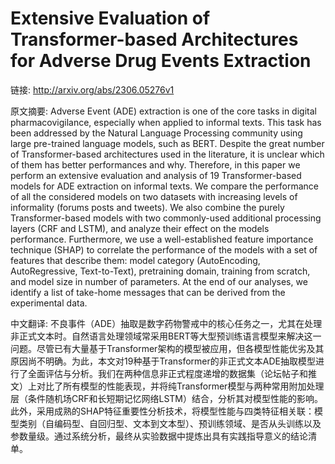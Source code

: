 # Extensive Evaluation of Transformer-based Architectures for Adverse Drug Events Extraction

链接: http://arxiv.org/abs/2306.05276v1

原文摘要:
Adverse Event (ADE) extraction is one of the core tasks in digital
pharmacovigilance, especially when applied to informal texts. This task has
been addressed by the Natural Language Processing community using large
pre-trained language models, such as BERT. Despite the great number of
Transformer-based architectures used in the literature, it is unclear which of
them has better performances and why. Therefore, in this paper we perform an
extensive evaluation and analysis of 19 Transformer-based models for ADE
extraction on informal texts. We compare the performance of all the considered
models on two datasets with increasing levels of informality (forums posts and
tweets). We also combine the purely Transformer-based models with two
commonly-used additional processing layers (CRF and LSTM), and analyze their
effect on the models performance. Furthermore, we use a well-established
feature importance technique (SHAP) to correlate the performance of the models
with a set of features that describe them: model category (AutoEncoding,
AutoRegressive, Text-to-Text), pretraining domain, training from scratch, and
model size in number of parameters. At the end of our analyses, we identify a
list of take-home messages that can be derived from the experimental data.

中文翻译:
不良事件（ADE）抽取是数字药物警戒中的核心任务之一，尤其在处理非正式文本时。自然语言处理领域常采用BERT等大型预训练语言模型来解决这一问题。尽管已有大量基于Transformer架构的模型被应用，但各模型性能优劣及其原因尚不明确。为此，本文对19种基于Transformer的非正式文本ADE抽取模型进行了全面评估与分析。我们在两种信息非正式程度递增的数据集（论坛帖子和推文）上对比了所有模型的性能表现，并将纯Transformer模型与两种常用附加处理层（条件随机场CRF和长短期记忆网络LSTM）结合，分析其对模型性能的影响。此外，采用成熟的SHAP特征重要性分析技术，将模型性能与四类特征相关联：模型类别（自编码型、自回归型、文本到文本型）、预训练领域、是否从头训练以及参数量级。通过系统分析，最终从实验数据中提炼出具有实践指导意义的结论清单。
